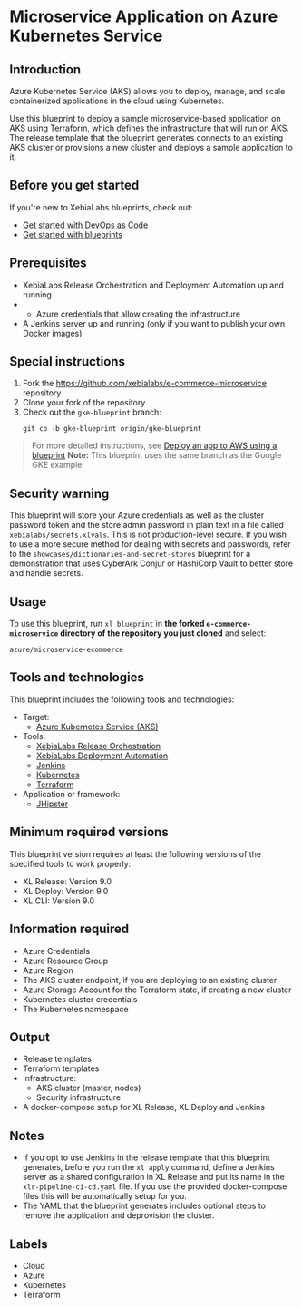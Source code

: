 # Microservice Application on Azure Kubernetes Service

## Introduction

Azure Kubernetes Service (AKS) allows you to deploy, manage, and scale containerized applications in the cloud using Kubernetes.

Use this blueprint to deploy a sample microservice-based application on AKS using Terraform, which defines the infrastructure that will run on AKS. The release template that the blueprint generates connects to an existing AKS cluster or provisions a new cluster and deploys a sample application to it.

## Before you get started

If you're new to XebiaLabs blueprints, check out:

* [Get started with DevOps as Code](https://docs.xebialabs.com/xl-release/concept/get-started-with-devops-as-code.html)
* [Get started with blueprints](https://docs.xebialabs.com/xl-release/concept/get-started-with-blueprints.html)

## Prerequisites

* XebiaLabs Release Orchestration and Deployment Automation up and running
* * Azure credentials that allow creating the infrastructure
* A Jenkins server up and running (only if you want to publish your own Docker images)

## Special instructions

1. Fork the https://github.com/xebialabs/e-commerce-microservice repository
2. Clone your fork of the repository
3. Check out the `gke-blueprint` branch:
    ```plain
    git co -b gke-blueprint origin/gke-blueprint
    ```

> For more detailed instructions, see [Deploy an app to AWS using a blueprint](https://docs.xebialabs.com/v.9.0/xl-release/how-to/deploy-to-aws-using-blueprints)
> **Note:** This blueprint uses the same branch as the Google GKE example

## Security warning

This blueprint will store your Azure credentials as well as the cluster password token and the store admin password in plain text in a file called `xebialabs/secrets.xlvals`. This is not production-level secure. If you wish to use a more secure method for dealing with secrets and passwords, refer to the `showcases/dictionaries-and-secret-stores` blueprint for a demonstration that uses CyberArk Conjur or HashiCorp Vault to better store and handle secrets.

## Usage

To use this blueprint, run `xl blueprint` in **the forked `e-commerce-microservice` directory of the repository you just cloned** and select:

```plain
azure/microservice-ecommerce
```

## Tools and technologies

This blueprint includes the following tools and technologies:

* Target:
  * [Azure Kubernetes Service (AKS)](https://azure.microsoft.com/en-us/services/kubernetes-service/)
* Tools:
  * [XebiaLabs Release Orchestration](https://xebialabs.com/products/xl-release/)
  * [XebiaLabs Deployment Automation](https://xebialabs.com/products/xl-deploy/)
  * [Jenkins](https://jenkins.io/)
  * [Kubernetes](https://kubernetes.io/)
  * [Terraform](https://www.terraform.io/)
* Application or framework:
  * [JHipster](https://github.com/xebialabs/e-commerce-microservice/)

## Minimum required versions

This blueprint version requires at least the following versions of the specified tools to work properly:

* XL Release: Version 9.0
* XL Deploy: Version 9.0
* XL CLI: Version 9.0

## Information required

* Azure Credentials
* Azure Resource Group
* Azure Region
* The AKS cluster endpoint, if you are deploying to an existing cluster
* Azure Storage Account for the Terraform state, if creating a new cluster
* Kubernetes cluster credentials
* The Kubernetes namespace

## Output

* Release templates
* Terraform templates
* Infrastructure:
  * AKS cluster (master, nodes)
  * Security infrastructure
* A docker-compose setup for XL Release, XL Deploy and Jenkins

## Notes

* If you opt to use Jenkins in the release template that this blueprint generates, before you run the `xl apply` command, define a Jenkins server as a shared configuration in XL Release and put its name in the `xlr-pipeline-ci-cd.yaml` file. If you use the provided docker-compose files this will be automatically setup for you.
* The YAML that the blueprint generates includes optional steps to remove the application and deprovision the cluster.

## Labels

* Cloud
* Azure
* Kubernetes
* Terraform

